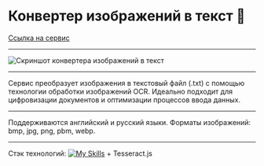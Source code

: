 # Конвертер изображений в текст 🔄

[Ссылка на сервис](https://poposhka1990.github.io/scan-to-text-converter/)

***

![Скриншот конвертера изображений в текст](https://github.com/poposhka1990/scan-to-text-converter/assets/71981296/8f44b0a3-abfc-443a-8c5a-5a49147fd6a9)

***

Сервис преобразует изображения в текстовый файл (.txt) с помощью технологии обработки изображений OCR.
Идеально подходит для цифровизации документов и оптимизации процессов ввода данных.

***

Поддерживаются английский и русский языки.
Форматы изображений: bmp, jpg, png, pbm, webp.

***

Стэк технологий:
[![My Skills](https://skillicons.dev/icons?i=html,css,javascript&theme=light)](https://skillicons.dev) + Tesseract.js
